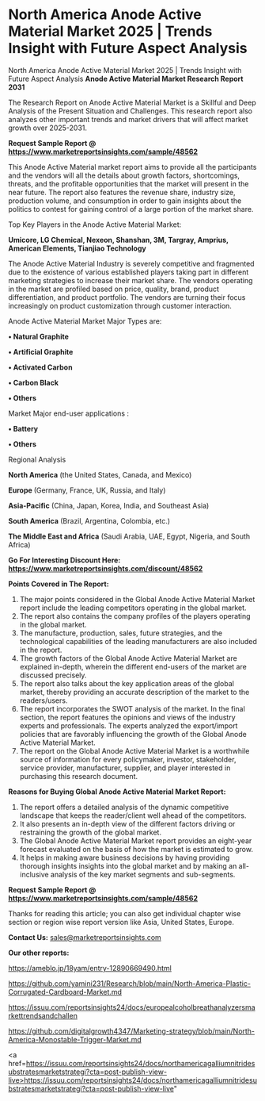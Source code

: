 # North America Anode Active Material Market 2025 | Trends Insight with Future Aspect Analysis
North America Anode Active Material Market 2025 | Trends Insight with Future Aspect Analysis
<strong>Anode Active Material Market Research Report 2031</strong>

The Research Report on Anode Active Material Market is a Skillful and Deep Analysis of the Present Situation and Challenges. This research report also analyzes other important trends and market drivers that will affect market growth over 2025-2031.

<strong>Request Sample Report @ <a href=https://www.marketreportsinsights.com/sample/48562>https://www.marketreportsinsights.com/sample/48562</a></strong>

This Anode Active Material market report aims to provide all the participants and the vendors will all the details about growth factors, shortcomings, threats, and the profitable opportunities that the market will present in the near future. The report also features the revenue share, industry size, production volume, and consumption in order to gain insights about the politics to contest for gaining control of a large portion of the market share.

Top Key Players in the Anode Active Material Market:

<strong>Umicore, LG Chemical, Nexeon, Shanshan, 3M, Targray, Amprius, American Elements, Tianjiao Technology</strong>

The Anode Active Material Industry is severely competitive and fragmented due to the existence of various established players taking part in different marketing strategies to increase their market share. The vendors operating in the market are profiled based on price, quality, brand, product differentiation, and product portfolio. The vendors are turning their focus increasingly on product customization through customer interaction.

Anode Active Material Market Major Types are:

<strong>•  Natural Graphite

•  Artificial Graphite

•  Activated Carbon

•  Carbon Black

•  Others</strong>

Market Major end-user applications :

<strong>•  Battery

•  Others</strong>

Regional Analysis

</u><strong><b>North America</b></strong> (the United States, Canada, and Mexico)

<strong><b>Europe </b></strong>(Germany, France, UK, Russia, and Italy)

<strong><b>Asia-Pacific</b></strong> (China, Japan, Korea, India, and Southeast Asia)

<strong><b>South America</b></strong> (Brazil, Argentina, Colombia, etc.)

<strong><b>The Middle East and Africa</b></strong> (Saudi Arabia, UAE, Egypt, Nigeria, and South Africa)

<strong>Go For Interesting Discount Here: <a href=https://www.marketreportsinsights.com/discount/48562>https://www.marketreportsinsights.com/discount/48562</a></strong>

<strong>Points Covered in The Report:</strong>
<ol>
  <li>The major points considered in the Global Anode Active Material Market report include the leading competitors operating in the global market.</li>
  <li>The report also contains the company profiles of the players operating in the global market.</li>
  <li>The manufacture, production, sales, future strategies, and the technological capabilities of the leading manufacturers are also included in the report.</li>
  <li>The growth factors of the Global Anode Active Material Market are explained in-depth, wherein the different end-users of the market are discussed precisely.</li>
  <li>The report also talks about the key application areas of the global market, thereby providing an accurate description of the market to the readers/users.</li>
  <li>The report incorporates the SWOT analysis of the market. In the final section, the report features the opinions and views of the industry experts and professionals. The experts analyzed the export/import policies that are favorably influencing the growth of the Global Anode Active Material Market.</li>
  <li>The report on the Global Anode Active Material Market is a worthwhile source of information for every policymaker, investor, stakeholder, service provider, manufacturer, supplier, and player interested in purchasing this research document.</li>
</ol>
<strong>Reasons for Buying Global Anode Active Material Market Report:</strong>

<ol>
  <li>The report offers a detailed analysis of the dynamic competitive landscape that keeps the reader/client well ahead of the competitors.</li>
  <li>It also presents an in-depth view of the different factors driving or restraining the growth of the global market.</li>
  <li>The Global Anode Active Material Market report provides an eight-year forecast evaluated on the basis of how the market is estimated to grow.</li>
  <li>It helps in making aware business decisions by having providing thorough insights insights into the global market and by making an all-inclusive analysis of the key market segments and sub-segments.</li>
</ol>
<strong>Request Sample Report @ <a href=https://www.marketreportsinsights.com/sample/48562>https://www.marketreportsinsights.com/sample/48562</a></strong>


Thanks for reading this article; you can also get individual chapter wise section or region wise report version like Asia, United States, Europe.

<strong>Contact Us:</strong>
sales@marketreportsinsights.com

<strong>Our other reports:</strong>

<a href=https://ameblo.jp/18yam/entry-12890669490.html>https://ameblo.jp/18yam/entry-12890669490.html</a>

<a href=https://github.com/yamini231/Research/blob/main/North-America-Plastic-Corrugated-Cardboard-Market.md>https://github.com/yamini231/Research/blob/main/North-America-Plastic-Corrugated-Cardboard-Market.md</a>

<a href=https://issuu.com/reportsinsights24/docs/europealcoholbreathanalyzersmarkettrendsandchallen>https://issuu.com/reportsinsights24/docs/europealcoholbreathanalyzersmarkettrendsandchallen</a>

<a href=https://github.com/digitalgrowth4347/Marketing-strategy/blob/main/North-America-Monostable-Trigger-Market.md>https://github.com/digitalgrowth4347/Marketing-strategy/blob/main/North-America-Monostable-Trigger-Market.md</a>

<a href=https://issuu.com/reportsinsights24/docs/northamericagalliumnitridesubstratesmarketstrategi?cta=post-publish-view-live>https://issuu.com/reportsinsights24/docs/northamericagalliumnitridesubstratesmarketstrategi?cta=post-publish-view-live</a>"
